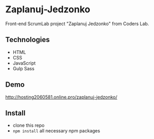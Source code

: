 # Zaplanuj-Jedzonko
Front-end ScrumLab project "Zaplanuj Jedzonko" from Coders Lab.

## Technologies
* HTML
* CSS
* JavaScript
* Gulp Sass

## Demo
http://hosting2060581.online.pro/zaplanuj-jedzonko/

## Install
* clone this repo
* `npm install` all necessary npm packages
